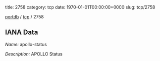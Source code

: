 title: 2758
category: tcp
date: 1970-01-01T00:00:00+0000
slug: tcp/2758

[portdb](/) / [tcp](/category/tcp.html) / 2758


## IANA Data

_Name:_ apollo-status

_Description:_ APOLLO Status

